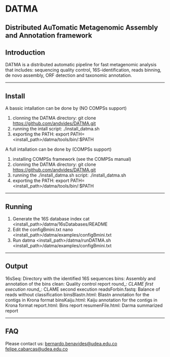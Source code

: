 # DATMA
Distributed AuTomatic Metagenomic Assembly and Annotation framework
---------------------------------------------------------------
Introduction
---------------------------------------------------------------
DATMA is a distributed automatic pipeline for fast metagenomic analysis that includes: sequencing quality control, 16S-identification, reads binning, de novo assembly, ORF detection and taxonomic annotation.

---------------------------------------------------------------
Install
---------------------------------------------------------------
A bassic intallation can be done by (NO COMPSs support)
1. clonning the DATMA directory: 
git clone https://github.com/andvides/DATMA.git
2. running the intall script:
./install_datma.sh 
3. exporting the PATH: 
export PATH=<install_path>/datma/tools/bin/:$PATH

A full intallation can be done by (COMPSs support)
1. installing COMPSs framework (see the COMPSs manual)
2. clonning the DATMA directory: 
git clone https://github.com/andvides/DATMA.git
3. running the ./install_datma.sh script:
./install_datma.sh 
4. exporting the PATH:
export PATH=<install_path>/datma/tools/bin/:$PATH

---------------------------------------------------------------
Running
---------------------------------------------------------------
1. Generate the 16S database index
cat <install_path>/datma/16sDatabases/README
2. Edit the configBmini.txt
nano <install_path>/datma/examples/configBmini.txt
3. Run datma
<install_path>/datma/runDATMA.sh <install_path>/datma/examples/configBmini.txt

---------------------------------------------------------------
Output
---------------------------------------------------------------
16sSeq: Directory with the identified 16S sequences
bins: Assembly and annotation of the bins
clean: Quality control report
round_*: CLAME first execution
round_*: CLAME second execution
readsForbin.fastq: Balance of reads without classification
binsBlastn.html: Blastn annotation for the contigs in Krona format
binsKaiju.html: Kaiju annotation for the contigs in Krona format
report.html: Bins report
resumenFile.html: Darma summarized report

---------------------------------------------------------------
FAQ
---------------------------------------------------------------
Please contact us:
bernardo.benavides@udea.edu.co
felipe.cabarcas@udea.edu.co
